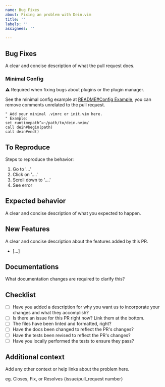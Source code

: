```yaml
---
name: Bug Fixes
about: Fixing an problem with Dein.vim
title: ''
labels: ''
assignees: ''

---
```


## Bug Fixes

A clear and concise description of what the pull request does.

### Minimal Config

⚠️ Required when fixing bugs about plugins or the plugin manager.

See the minimal config example at [README#Config Example](https://github.com/Shougo/dein.vim#config-example), you can remove comments unrelated to the pull request.

```vim
" Add your minimal .vimrc or init.vim here.
" Example:
set runtimepath^=~/path/to/dein.nvim/
call dein#begin(path)
call dein#end()
```

## To Reproduce

Steps to reproduce the behavior:

1. Go to '...'
2. Click on '....'
3. Scroll down to '....'
4. See error

## Expected behavior

A clear and concise description of what you expected to happen.

## New Features

A clear and concise description about the features added by this PR.

- [...]

## Documentations

What documentation changes are required to clarify this?

## Checklist

- [ ] Have you added a description for why you want us to incorporate your changes and what they accomplish?
- [ ] Is there an issue for this PR right now? Link them at the bottom.
- [ ] The files have been linted and formatted, right?
- [ ] Have the docs been changed to reflect the PR's changes?
- [ ] Have the tests been revised to reflect the PR's changes?
- [ ] Have you locally performed the tests to ensure they pass?

## Additional context

Add any other context or help links about the problem here.

eg. Closes, Fix, or Resolves {issue/pull_request number}
